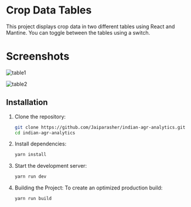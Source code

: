 # Crop Data Tables

This project displays crop data in two different tables using React and Mantine. You can toggle between the tables using a switch.

# Screenshots

![table1](https://github.com/Jaiparasher/indian-agriculture-analytics/assets/83412320/4874eaf0-58bb-47bd-83a2-23142d97f9c4)

![table2](https://github.com/Jaiparasher/indian-agriculture-analytics/assets/83412320/50819574-898d-4e9a-8a59-62034938e145)


## Installation

1. Clone the repository:

   ```bash
   git clone https://github.com/Jaiparasher/indian-agr-analytics.git
   cd indian-agr-analytics
   ```

2. Install dependencies:

   ```bash
   yarn install
   ```
3. Start the development server:

   ```bash
   yarn run dev
   ```

4. Building the Project:
   To create an optimized production build:
   ```bash
   yarn run build
   ```
